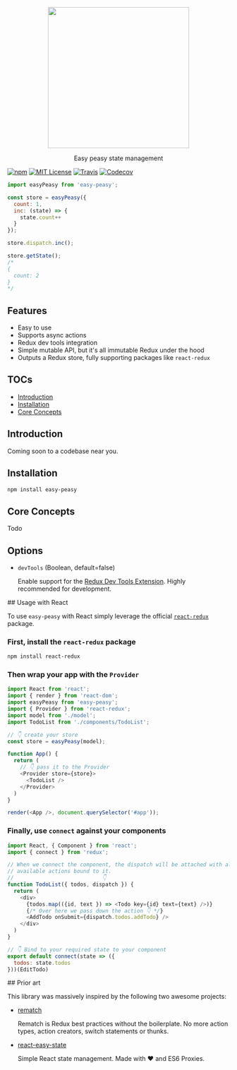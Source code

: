 <p align='center'>
  <img src="https://i.imgur.com/KHTgPvA.png" width="320" />
</p>
<p align='center'>Easy peasy state management</p>

[![npm](https://img.shields.io/npm/v/easy-peasy.svg?style=flat-square)](http://npm.im/easy-peasy)
[![MIT License](https://img.shields.io/npm/l/easy-peasy.svg?style=flat-square)](http://opensource.org/licenses/MIT)
[![Travis](https://img.shields.io/travis/ctrlplusb/easy-peasy.svg?style=flat-square)](https://travis-ci.org/ctrlplusb/easy-peasy)
[![Codecov](https://img.shields.io/codecov/c/github/ctrlplusb/easy-peasy.svg?style=flat-square)](https://codecov.io/github/ctrlplusb/easy-peasy)

```javascript
import easyPeasy from 'easy-peasy';

const store = easyPeasy({
  count: 1,
  inc: (state) => {
    state.count++
  }
});

store.dispatch.inc();

store.getState();
/*
{
  count: 2
}
*/
```

## Features

  - Easy to use
  - Supports async actions
  - Redux dev tools integration
  - Simple mutable API, but it's all immutable Redux under the hood
  - Outputs a Redux store, fully supporting packages like `react-redux`

## TOCs

  - [Introduction](#introduction)
  - [Installation](#installation)
  - [Core Concepts](#core-concepts)

## Introduction

Coming soon to a codebase near you.

## Installation

```bash
npm install easy-peasy
```

## Core Concepts

Todo

## Options

 - `devTools` (Boolean, default=false)

   Enable support for the [Redux Dev Tools Extension](https://github.com/zalmoxisus/redux-devtools-extension). Highly recommended for development.

## Usage with React

To use `easy-peasy` with React simply leverage the official [`react-redux`](https://github.com/reduxjs/react-redux) package.

### First, install the `react-redux` package

```bash
npm install react-redux
```

### Then wrap your app with the `Provider`

```javascript
import React from 'react';
import { render } from 'react-dom';
import easyPeasy from 'easy-peasy';
import { Provider } from 'react-redux';
import model from './model';
import TodoList from './components/TodoList';

// 👇 create your store
const store = easyPeasy(model);

function App() {
  return (
    // 👇 pass it to the Provider
    <Provider store={store}>
      <TodoList />
    </Provider>
  )
}

render(<App />, document.querySelector('#app'));
```

### Finally, use `connect` against your components

```javascript
import React, { Component } from 'react';
import { connect } from 'redux';

// When we connect the component, the dispatch will be attached with all the
// available actions bound to it.
//                            👇
function TodoList({ todos, dispatch }) {
  return (
    <div>
      {todos.map(({id, text }) => <Todo key={id} text={text} />)}
      {/* Over here we pass down the action 👇 */}
      <AddTodo onSubmit={dispatch.todos.addTodo} />
    </div>
  )
}

// 👇 Bind to your required state to your component
export default connect(state => ({
  todos: state.todos
}))(EditTodo)
```

## Prior art

This library was massively inspired by the following two awesome projects:

 - [rematch](https://github.com/rematch/rematch)

   Rematch is Redux best practices without the boilerplate. No more action types, action creators, switch statements or thunks.

 - [react-easy-state](https://github.com/solkimicreb/react-easy-state)

   Simple React state management. Made with ❤️ and ES6 Proxies.